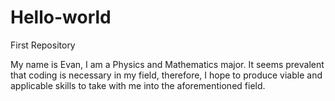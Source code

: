 # Hello-world
First Repository 

My name is Evan, I am a Physics and Mathematics major. It seems prevalent that coding is necessary in my field, therefore, I hope to produce viable and applicable skills to take with me into the aforementioned field. 
